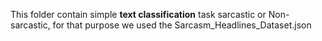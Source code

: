  This folder contain simple **text classification** task sarcastic or Non-sarcastic, for that purpose we used the Sarcasm_Headlines_Dataset.json
